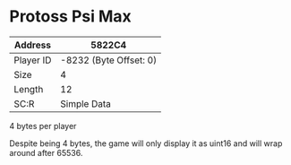 
#  Protoss Psi Max
Address   | 5822C4
----------|-------------
Player ID | -8232 (Byte Offset: 0)
Size 	  | 4
Length 	  | 12
SC:R      | Simple Data

4 bytes per player

Despite being 4 bytes, the game will only display it as uint16 and will wrap around after 65536.
